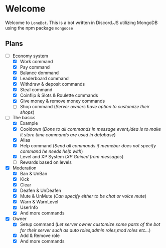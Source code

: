 # Welcome

Welcome to `LoneBot`. This is a bot written in Discord.JS utilizing MongoDB using the npm package `mongoose`

## Plans

* [ ] Economy system
  * [x] Work command
  * [x] Pay command
  * [x] Balance dommand
  * [x] Leaderboard command
  * [x] Withdraw & deposit commands
  * [x] Steal command
  * [x] Coinflip & Slots & Roulette commands
  * [x] Give money & remove money commands
  * [ ] Shop command (*Server owners have option to customize their shops*)
* [ ] The basics  
    * [x] Example
    * [x] Cooldown (*Done to all commands in message event,idea is to make it store time commands are used in database*)
    * [x] Alias
    * [x] Help command (*Send all commands if memeber does not specify command he needs help with*)
    * [x] Level and XP System (*XP Gained from messages*)
    * [ ] Rewards based on levels
* [x] Moderation
    * [x] Ban & UnBan
    * [x] Kick
    * [x] Clear
    * [x] Deafen & UnDeafen
    * [x] Mute & UnMute (*Can specify either to be chat or voice mute*)
    * [x] Warn & WarnLevel
    * [x] UserInfo
    * [x] And more commands
* [x] Owner
    * [x] Setup command (*Let server owner customize some parts of the bot for their server such as auto roles,admin roles,mod roles etc...*)
    * [x] Add & Remove role
    * [x] And more commands
